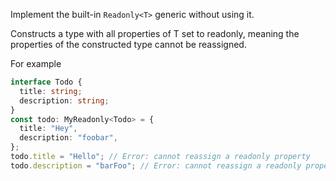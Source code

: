 Implement the built-in `Readonly<T>` generic without using it.

Constructs a type with all properties of T set to readonly, meaning the properties of the constructed type cannot be reassigned.

For example

```ts
interface Todo {
  title: string;
  description: string;
}
const todo: MyReadonly<Todo> = {
  title: "Hey",
  description: "foobar",
};
todo.title = "Hello"; // Error: cannot reassign a readonly property
todo.description = "barFoo"; // Error: cannot reassign a readonly property
```
